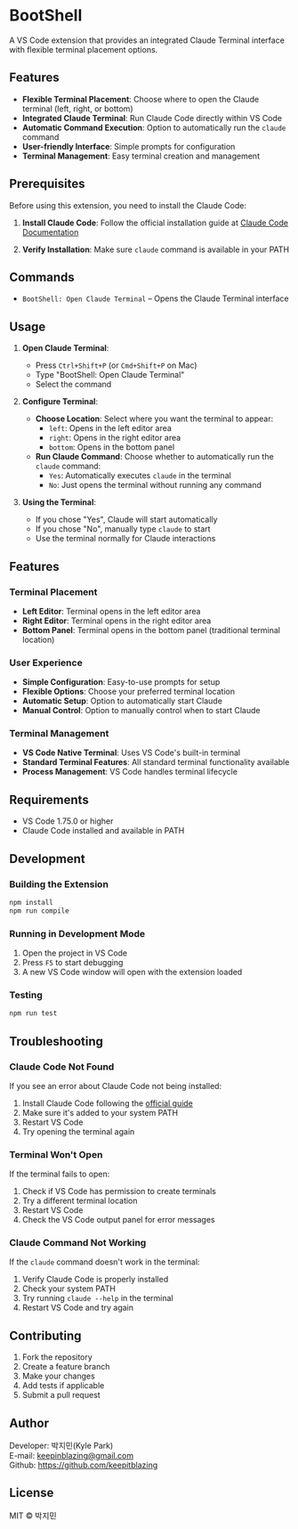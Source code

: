# BootShell

A VS Code extension that provides an integrated Claude Terminal interface with flexible terminal placement options.

## Features

- **Flexible Terminal Placement**: Choose where to open the Claude terminal (left, right, or bottom)
- **Integrated Claude Terminal**: Run Claude Code directly within VS Code
- **Automatic Command Execution**: Option to automatically run the `claude` command
- **User-friendly Interface**: Simple prompts for configuration
- **Terminal Management**: Easy terminal creation and management

## Prerequisites

Before using this extension, you need to install the Claude Code:

1. **Install Claude Code**: Follow the official installation guide at [Claude Code Documentation](https://docs.anthropic.com/en/docs/claude-code/overview)

2. **Verify Installation**: Make sure `claude` command is available in your PATH

## Commands

- `BootShell: Open Claude Terminal` – Opens the Claude Terminal interface

## Usage

1. **Open Claude Terminal**:
   - Press `Ctrl+Shift+P` (or `Cmd+Shift+P` on Mac)
   - Type "BootShell: Open Claude Terminal"
   - Select the command

2. **Configure Terminal**:
   - **Choose Location**: Select where you want the terminal to appear:
     - `left`: Opens in the left editor area
     - `right`: Opens in the right editor area
     - `bottom`: Opens in the bottom panel
   - **Run Claude Command**: Choose whether to automatically run the `claude` command:
     - `Yes`: Automatically executes `claude` in the terminal
     - `No`: Just opens the terminal without running any command

3. **Using the Terminal**:
   - If you chose "Yes", Claude will start automatically
   - If you chose "No", manually type `claude` to start
   - Use the terminal normally for Claude interactions

## Features

### Terminal Placement

- **Left Editor**: Terminal opens in the left editor area
- **Right Editor**: Terminal opens in the right editor area
- **Bottom Panel**: Terminal opens in the bottom panel (traditional terminal location)

### User Experience

- **Simple Configuration**: Easy-to-use prompts for setup
- **Flexible Options**: Choose your preferred terminal location
- **Automatic Setup**: Option to automatically start Claude
- **Manual Control**: Option to manually control when to start Claude

### Terminal Management

- **VS Code Native Terminal**: Uses VS Code's built-in terminal
- **Standard Terminal Features**: All standard terminal functionality available
- **Process Management**: VS Code handles terminal lifecycle

## Requirements

- VS Code 1.75.0 or higher
- Claude Code installed and available in PATH

## Development

### Building the Extension

```bash
npm install
npm run compile
```

### Running in Development Mode

1. Open the project in VS Code
2. Press `F5` to start debugging
3. A new VS Code window will open with the extension loaded

### Testing

```bash
npm run test
```

## Troubleshooting

### Claude Code Not Found

If you see an error about Claude Code not being installed:

1. Install Claude Code following the [official guide](https://docs.anthropic.com/en/docs/claude-code/overview)
2. Make sure it's added to your system PATH
3. Restart VS Code
4. Try opening the terminal again

### Terminal Won't Open

If the terminal fails to open:

1. Check if VS Code has permission to create terminals
2. Try a different terminal location
3. Restart VS Code
4. Check the VS Code output panel for error messages

### Claude Command Not Working

If the `claude` command doesn't work in the terminal:

1. Verify Claude Code is properly installed
2. Check your system PATH
3. Try running `claude --help` in the terminal
4. Restart VS Code and try again

## Contributing

1. Fork the repository
2. Create a feature branch
3. Make your changes
4. Add tests if applicable
5. Submit a pull request

## Author

Developer: 박지민(Kyle Park)
<br/>
E-mail: keepinblazing@gmail.com
<br/>
Github: https://github.com/keepitblazing

## License

MIT © 박지민
